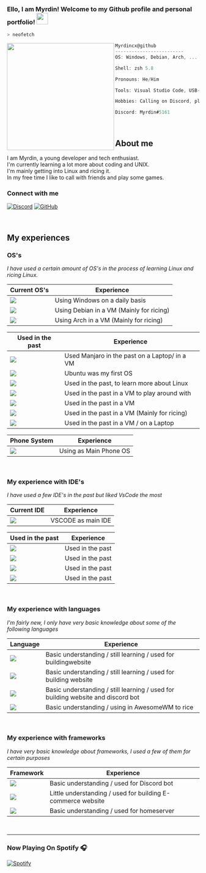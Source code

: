 ### Ello, I am Myrdin! Welcome to my Github profile and personal portfolio! <img src="https://raw.githubusercontent.com/Asmit2952/Asmit2952/master/src/wave.gif?token=ATQS65XWY4MME7NJYAZ4LCTBN34AU" width="30px">

```zsh
> neofetch
```

<img align="left" src="https://i.pinimg.com/originals/2a/a6/55/2aa655a91b62c5c635e222cb6ac1b5c6.jpg" width="280" height="280" />

```csharp
Myrdincx@github
-------------------------
OS: Windows, Debian, Arch, ...

Shell: zsh 5.8

Pronouns: He/Him

Tools: Visual Studio Code, USB-stick

Hobbies: Calling on Discord, playing the saxophone, learning and coding

Discord: Myrdin#5161

```

<br />

## About me

I am Myrdin, a young developer and tech enthusiast.\
I'm currently learning a lot more about coding and UNIX.\
I'm mainly getting into Linux and ricing it.\
In my free time I like to call with friends and play some games.

### Connect with me
[![Discord](https://img.shields.io/badge/Discord-7289DA?style=for-the-badge&logo=discord&logoColor=white)](https://discord.gg/KVru2J7y57)
[![GitHub](https://img.shields.io/badge/Github-100000?style=for-the-badge&logo=github&logoColor=white)](https://github.com/Myrdincx)

<br />



## My experiences

### OS's
*I have used a certain amount of OS's in the process of learning Linux and ricing Linux.*

Current OS's | Experience
------------ | -------------
<img src="https://img.shields.io/badge/Windows-0078D6?style=for-the-badge&logo=windows&logoColor=white" /> | Using Windows on a daily basis
<img src="https://img.shields.io/badge/Debian-A81D33?style=for-the-badge&logo=debian&logoColor=white" /> | Using Debian in a VM (Mainly for ricing)
<img src="https://img.shields.io/badge/Arch_Linux-1793D1?style=for-the-badge&logo=arch-linux&logoColor=white" /> | Using Arch in a VM (Mainly for ricing)

 
Used in the past | Experience
------------ | -------------
<img src="https://img.shields.io/badge/manjaro-35BF5C?style=for-the-badge&logo=manjaro&logoColor=white" /> | Used Manjaro in the past on a Laptop/ in a VM
<img src="https://img.shields.io/badge/Ubuntu-E95420?style=for-the-badge&logo=ubuntu&logoColor=white" /> | Ubuntu was my first OS
<img src="https://img.shields.io/badge/Kali_Linux-557C94?style=for-the-badge&logo=kali-linux&logoColor=white" /> | Used in the past, to learn more about Linux
<img src="https://img.shields.io/badge/Linux_Mint-87CF3E?style=for-the-badge&logo=linux-mint&logoColor=white" /> | Used in the past in a VM to play around with
<img src="https://img.shields.io/badge/Deepin-007CFF?style=for-the-badge&logo=deepin&logoColor=white" /> | Used in the past in a VM 
<img src="https://img.shields.io/badge/Artix_Linux-10A0CC?style=for-the-badge&logo=artix-linux&logoColor=white" /> | Used in the past in a VM (Mainly for ricing)
<img src="https://img.shields.io/badge/Pop!_OS-48B9C7?style=for-the-badge&logo=Pop!_OS&logoColor=white" /> | Used in the past in a VM / on a Laptop

Phone System | Experience
------------ | -------------
<img src="https://img.shields.io/badge/Android-3DDC84?style=for-the-badge&logo=android&logoColor=white" /> | Using as Main Phone OS

<br />

### My experience with IDE's
*I have used a few IDE's in the past but liked VsCode the most*

Current IDE | Experience
------------ | -------------
<img src="https://img.shields.io/badge/Visual_Studio_Code-0078D4?style=for-the-badge&logo=visual%20studio%20code&logoColor=white" /> | VSCODE as main IDE


Used in the past | Experience
------------ | -------------
<img src="https://img.shields.io/badge/Atom-66595C?style=for-the-badge&logo=Atom&logoColor=white" /> | Used in the past
<img src="https://img.shields.io/badge/sublime_text-%23575757.svg?&style=for-the-badge&logo=sublime-text&logoColor=important" /> | Used in the past
<img src="https://img.shields.io/badge/VIM-%2311AB00.svg?&style=for-the-badge&logo=vim&logoColor=white" /> | Used in the past
<img src="https://img.shields.io/badge/Notepad++-90E59A.svg?style=for-the-badge&logo=notepad%2B%2B&logoColor=black" /> | Used in the past



<br />


### My experience with languages
*I'm fairly new, I only have very basic knowledge about some of the following languages*

Language | Experience
------------ | -------------
<img src="https://img.shields.io/badge/HTML5-E34F26?style=for-the-badge&logo=html5&logoColor=white" /> | Basic understanding / still learning / used for buildingwebsite
<img src="https://img.shields.io/badge/CSS3-1572B6?style=for-the-badge&logo=css3&logoColor=white" /> | Basic understanding / still learning / used for building website
<img src="https://img.shields.io/badge/JavaScript-323330?style=for-the-badge&logo=javascript&logoColor=F7DF1E" /> | Basic understanding / still learning / used for building website and discord bot
<img src="https://img.shields.io/badge/Lua-2C2D72?style=for-the-badge&logo=lua&logoColor=white" /> | Basic understanding / using in AwesomeWM to rice

<br />

### My experience with frameworks
*I have very basic knowledge about frameworks, I used a few of them for certain purposes*

Framework | Experience
------------ | -------------
<img src="https://img.shields.io/badge/Node.js-339933?style=for-the-badge&logo=nodedotjs&logoColor=white" /> | Basic understanding / used for Discord bot
<img src="https://img.shields.io/badge/React-20232A?style=for-the-badge&logo=react&logoColor=61DAFB" /> | Little understanding / used for building E-commerce website
<img src="https://img.shields.io/badge/Docker-2CA5E0?style=for-the-badge&logo=docker&logoColor=white" /> | Basic understanding / used for homeserver

<br />

---

### Now Playing On Spotify 🎧

[![Spotify](https://spotify-github-profile.vercel.app/api/view?uid=i1yly8kh8edp57h78r4flk797&cover_image=true&theme=novatorem&bar_color=ff6347&bar_color_cover=false)](https://open.spotify.com/user/i1yly8kh8edp57h78r4flk797)
